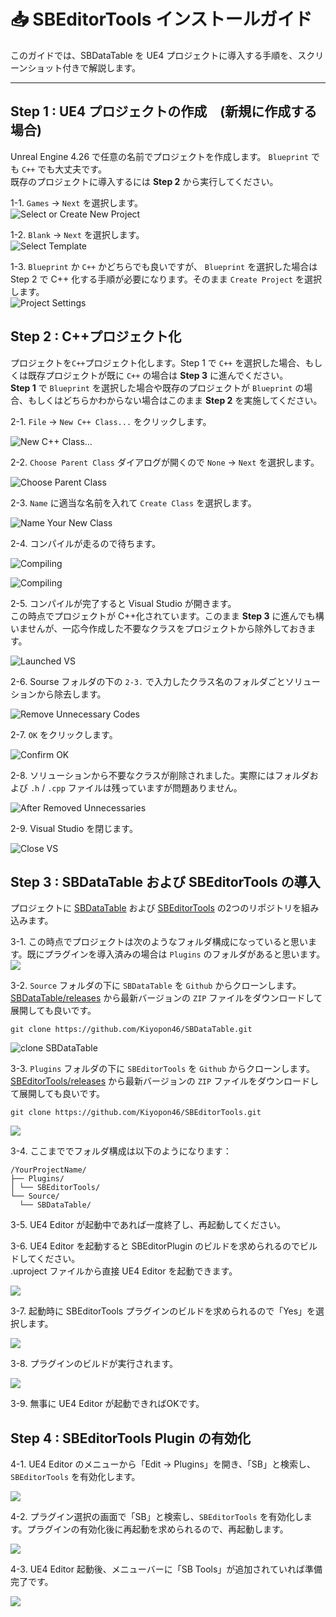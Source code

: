 # 📥 SBEditorTools インストールガイド

このガイドでは、SBDataTable を UE4 プロジェクトに導入する手順を、スクリーンショット付きで解説します。

---

## Step 1 : UE4 プロジェクトの作成　(新規に作成する場合)

Unreal Engine 4.26 で任意の名前でプロジェクトを作成します。 `Blueprint` でも `C++` でも大丈夫です。  
既存のプロジェクトに導入するには **Step 2** から実行してください。

1-1. `Games` → `Next` を選択します。  
![Select or Create New Project](../images/01-Create_New_Project.png)

1-2. `Blank` → `Next` を選択します。  
![Select Template](../images/02-Select_Template.png)

1-3. `Blueprint` か `C++` かどちらでも良いですが、 `Blueprint` を選択した場合は Step 2 で C++ 化する手順が必要になります。そのまま `Create Project` を選択します。  
![Project Settings](../images/03-Project_Settings.png)

## Step 2 : C++プロジェクト化

プロジェクトを`C++`プロジェクト化します。Step 1 で `C++` を選択した場合、もしくは既存プロジェクトが既に `C++` の場合は **Step 3** に進んでください。  
**Step 1** で `Blueprint` を選択した場合や既存のプロジェクトが `Blueprint` の場合、もしくはどちらかわからない場合はこのまま **Step 2** を実施してください。

2-1. `File` → `New C++ Class...` をクリックします。  

![New C++ Class...](../images/04-New_Cpp_Class.png)

2-2. `Choose Parent Class` ダイアログが開くので `None` → `Next` を選択します。  

![Choose Parent Class](../images/05-Choose_Parant_Class.png)

2-3. `Name` に適当な名前を入れて `Create Class` を選択します。  

![Name Your New Class](../images/06-Name_Your_New_Class.png)

2-4. コンパイルが走るので待ちます。  

![Compiling](../images/07-Compiling_new_cpp_code.png)

![Compiling](../images/08-Compiling_cpp_code.png)

2-5. コンパイルが完了すると Visual Studio が開きます。  
この時点でプロジェクトが C++化されています。このまま **Step 3** に進んでも構いませんが、一応今作成した不要なクラスをプロジェクトから除外しておきます。  

![Launched VS](../images/09-Launched_VS.png)

2-6. Sourse フォルダの下の `2-3.` で入力したクラス名のフォルダごとソリューションから除去します。  

![Remove Unnecessary Codes](../images/10-Remove_Unnecessary_Code.png)

2-7. `OK` をクリックします。  

![Confirm OK](../images/11-Confirm.png)

2-8. ソリューションから不要なクラスが削除されました。実際にはフォルダおよび `.h` / `.cpp` ファイルは残っていますが問題ありません。  

![After Removed Unnecessaries](../images/13-After_Removed_Unnecessaries.png)

2-9. Visual Studio を閉じます。

![Close VS](../images/14-Close_VS.png)

## Step 3 : SBDataTable および SBEditorTools の導入

プロジェクトに [SBDataTable](https://github.com/Kiyopon46/SBDataTable/) および [SBEditorTools](https://github.com/Kiyopon46/SBEditorTools/) の2つのリポジトリを組み込みます。

3-1. この時点でプロジェクトは次のようなフォルダ構成になっていると思います。既にプラグインを導入済みの場合は `Plugins` のフォルダがあると思います。  
![](../images/15-After_Closed_VS.png)

3-2. `Source` フォルダの下に `SBDataTable` を `Github` からクローンします。 [SBDataTable/releases](https://github.com/Kiyopon46/SBDataTable/releases) から最新バージョンの `ZIP` ファイルをダウンロードして展開しても良いです。  

```
git clone https://github.com/Kiyopon46/SBDataTable.git
```

![clone SBDataTable](../images/16-Clone_SBDataTable.png)

3-3. `Plugins` フォルダの下に `SBEditorTools` を `Github` からクローンします。 [SBEditorTools/releases](https://github.com/Kiyopon46/SBEditorTools/releases) から最新バージョンの `ZIP` ファイルをダウンロードして展開しても良いです。  

```
git clone https://github.com/Kiyopon46/SBEditorTools.git
```

![](../images/17-Clone-SBEditorTools.png)

3-4. ここまででフォルダ構成は以下のようになります：  

```
/YourProjectName/
├── Plugins/
│ └── SBEditorTools/
└── Source/
  └── SBDataTable/
```

3-5. UE4 Editor が起動中であれば一度終了し、再起動してください。

3-6. UE4 Editor を起動すると SBEditorPlugin のビルドを求められるのでビルドしてください。  
.uproject ファイルから直接 UE4 Editor を起動できます。  

![](../images/21-Run_Uproject.png)

3-7. 起動時に SBEditorTools プラグインのビルドを求められるので「Yes」を選択します。  

![](../images/22-Build_Confirmation.png)

3-8. プラグインのビルドが実行されます。  

![](../images/23-Build_Progress.png)

3-9. 無事に UE4 Editor が起動できればOKです。  

## Step 4 : SBEditorTools Plugin の有効化

4-1. UE4 Editor のメニューから「Edit → Plugins」を開き、「SB」と検索し、`SBEditorTools` を有効化します。  

![](../images/24-Select_Plugins.png)

4-2. プラグイン選択の画面で「SB」と検索し、`SBEditorTools` を有効化します。プラグインの有効化後に再起動を求められるので、再起動します。  

![](../images/25-Enabled_SBEditorTools.png)


4-3. UE4 Editor 起動後、メニューバーに「SB Tools」が追加されていれば準備完了です。  

![](../images/26-Appear_SBTools.png)
